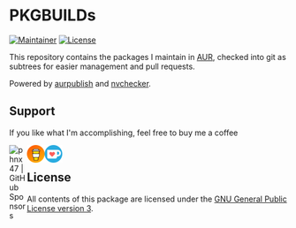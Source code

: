 [github]: https://github.com/sponsors/phnx47
[bmac]: https://www.buymeacoffee.com/phnx47
[ko-fi]: https://ko-fi.com/phnx47

# PKGBUILDs

[![Maintainer](https://img.shields.io/static/v1?style=flat-square&label=AUR&message=phnx47&color=blue)](https://aur.archlinux.org/account/phnx47)
[![License](https://img.shields.io/github/license/phnx47/PKGBUILDs?style=flat-square&label=License)](LICENSE)

This repository contains the packages I maintain in [AUR](https://aur.archlinux.org/packages/?K=phnx47&SeB=M), checked into git as subtrees for easier management and pull requests.

Powered by [aurpublish](https://github.com/eli-schwartz/aurpublish) and [nvchecker](https://github.com/lilydjwg/nvchecker).

## Support

If you like what I'm accomplishing, feel free to buy me a coffee

[<img align="left" alt="phnx47 | GitHub Sponsors" width="32px" src="https://raw.githubusercontent.com/phnx47/files/master/button-sponsors/github0.svg" />][github]
[<img align="left" alt="phnx47 | Buy Me a Coffee" width="32px" src="https://raw.githubusercontent.com/phnx47/files/master/button-sponsors/bmac0.png" />][bmac]
[<img align="left" alt="phnx47 | Kofi" width="32px" src="https://raw.githubusercontent.com/phnx47/files/master/button-sponsors/kofi0.png" />][ko-fi]

&nbsp;

## License

All contents of this package are licensed under the [GNU General Public License version 3](https://opensource.org/licenses/GPL-3.0).

